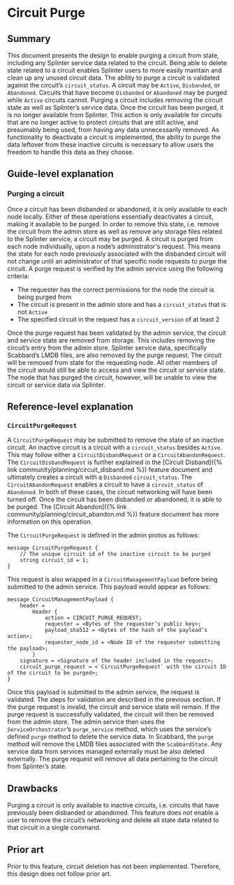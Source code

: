 # Circuit Purge
<!--
  Copyright 2018-2021 Cargill Incorporated
  Licensed under Creative Commons Attribution 4.0 International License
  https://creativecommons.org/licenses/by/4.0/
-->

## Summary
[summary]: #summary

This document presents the design to enable purging a circuit from state,
including any Splinter service data related to the circuit. Being able to
delete state related to a circuit enables Splinter users to more easily maintain
and clean up any unused circuit data. The ability to purge a circuit is
validated against the circuit’s `circuit_status`. A circuit may be `Active`,
`Disbanded`, or `Abandoned`. Circuits that have become `Disbanded` or
`Abandoned` may be purged while `Active` circuits cannot. Purging a circuit
includes removing the circuit state as well as Splinter’s service data. Once
the circuit has been purged, it is no longer available from Splinter. This
action is only available for circuits that are no longer active to protect
circuits that are still active, and presumably being used, from having any data
unnecessarily removed. As functionality to deactivate a circuit is implemented,
the ability to purge the data leftover from these inactive circuits is
necessary to allow users the freedom to handle this data as they choose.

## Guide-level explanation
[guide-level-explanation]: #guide-level-explanation

### Purging a circuit

Once a circuit has been disbanded or abandoned, it is only available to each
node locally. Either of these operations essentially deactivates a circuit,
making it available to be purged. In order to remove this state, i.e. remove
the circuit from the admin store as well as remove any storage files related to
the Splinter service, a circuit may be purged. A circuit is purged from each
node individually, upon a node’s administrator's request. This means the state
for each node previously associated with the disbanded circuit will not change
until an administrator of that specific node requests to purge the circuit. A
purge request is verified by the admin service using the following criteria:

  - The requester has the correct permissions for the node the circuit is being
    purged from
  - The circuit is present in the admin store and has a `circuit_status` that
    is not `Active`
  - The specified circuit in the request has a `circuit_version` of at least 2

Once the purge request has been validated by the admin service, the circuit and
service state are removed from storage. This includes removing the circuit’s
entry from the admin store. Splinter service data, specifically Scabbard’s LMDB
files, are also removed by the purge request. The circuit will be removed
from state for the requesting node. All other members of the circuit would
still be able to access and view the circuit or service state. The node that
has purged the circuit, however, will be unable to view the circuit or service
data via Splinter.

## Reference-level explanation
[reference-level-explanation]: #reference-level-explanation

### `CircuitPurgeRequest`

A `CircuitPurgeRequest` may be submitted to remove the state of an inactive
circuit. An inactive circuit is a circuit with a `circuit_status` besides
`Active`. This may follow either a `CircuitDisbandRequest` or a
`CircuitAbandonRequest`. The `CircuitDisbandRequest` is further explained in
the [Circuit Disband]({% link community/planning/circuit_disband.md %}) feature
document and ultimately creates a circuit with a `Disbanded` `circuit_status`.
The `CircuitAbandonRequest` enables a circuit to have a `circuit_status` of
`Abandoned`. In both of these cases, the circuit networking will have been
turned off. Once the circuit has been disbanded or abandoned, it is able to be
purged. The [Circuit Abandon]({% link community/planning/circuit_abandon.md %})
feature document has more information on this operation.

The `CircuitPurgeRequest` is defined in the admin protos as follows:

```
message CircuitPurgeRequest {
    // The unique circuit id of the inactive circuit to be purged
    string circuit_id = 1;
}
```
This request is also wrapped in a `CircuitManagementPayload` before being
submitted to the admin service. This payload would appear as follows:

```
message CircuitManagementPayload {
    header =
        Header {
            action = CIRCUIT_PURGE_REQUEST;
            requester = <Bytes of the requester’s public key>;
            payload_sha512 = <Bytes of the hash of the payload’s action>;
            requester_node_id = <Node ID of the requester submitting the payload>;
        }
    signature = <Signature of the header included in the request>;
    circuit_purge_request = <`CircuitPurgeRequest` with the circuit ID of the circuit to be purged>;
}
```

Once this payload is submitted to the admin service, the request is validated.
The steps for validation are described in the previous section. If the purge
request is invalid, the circuit and service state will remain. If the purge
request is successfully validated, the circuit will then be removed from the
admin store. The admin service then uses the `ServiceOrchestrator`’s
`purge_service` method, which uses the service’s defined `purge` method to
delete the service data. In Scabbard, the `purge` method will remove the LMDB
files associated with the `ScabbardState`. Any service data from services
managed externally must be also deleted externally. The purge request will
remove all data pertaining to the circuit from Splinter’s state.

## Drawbacks
[drawbacks]: #drawbacks

Purging a circuit is only available to inactive circuits, i.e. circuits that
have previously been disbanded or abandoned. This feature does not enable a
user to remove the circuit’s networking and delete all state data related to
that circuit in a single command.

## Prior art
[prior-art]: #prior-art

Prior to this feature, circuit deletion has not been implemented. Therefore,
this design does not follow prior art.
